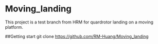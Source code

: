 # Moving_landing
This project is a test branch from HRM for quardrotor landing on a moving platform.

##Getting start
git clone https://github.com/RM-Huang/Moving_landing
